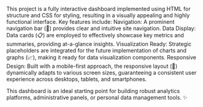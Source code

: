 This project is a fully interactive dashboard implemented using HTML for structure and CSS for styling, resulting in a visually appealing and highly functional interface. Key features include:
Navigation: A prominent navigation bar (🔗) provides clear and intuitive site navigation.
Data Display: Data cards (📋) are employed to effectively showcase key metrics and summaries, providing at-a-glance insights.
Visualization Ready: Strategic placeholders are integrated for the future implementation of charts and graphs (📈), making it ready for data visualization components.
Responsive Design: Built with a mobile-first approach, the responsive layout (📱) dynamically adapts to various screen sizes, guaranteeing a consistent user experience across desktops, tablets, and smartphones.

This dashboard is an ideal starting point for building robust analytics platforms, administrative panels, or personal data management tools. ✨
